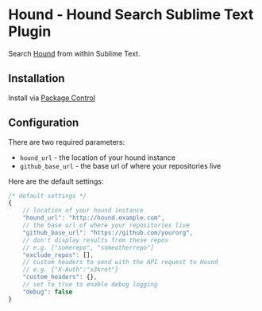 # Hound - Hound Search Sublime Text Plugin

Search [Hound](https://github.com/etsy/hound) from within Sublime Text.

## Installation

Install via [Package Control](https://packagecontrol.io/)

## Configuration

There are two required parameters:

- `hound_url` - the location of your hound instance
- `github_base_url` - the base url of where your repositories live

Here are the default settings:

```javascript
/* default settings */
{
    // location of your hound instance
    "hound_url": "http://hound.example.com",
    // the base url of where your repositories live
    "github_base_url": "https://github.com/yourorg",
    // don't display results from these repos
    // e.g. ["somerepo", "someotherrepo"]
    "exclude_repos": [],
    // custom headers to send with the API request to Hound
    // e.g. {"X-Auth":"s3kret"}
    "custom_headers": {},
    // set to true to enable debug logging
    "debug": false
}
```


